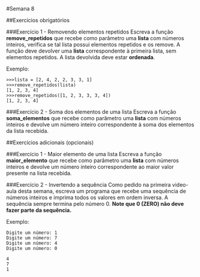 #Semana 8

##Exercícios obrigatórios

###Exercício 1 - Removendo elementos repetidos
Escreva a função __remove_repetidos__ que recebe como parâmetro uma __lista__ com números inteiros, verifica se tal lista possui elementos repetidos e os remove. A função deve devolver uma __lista__ correspondente à primeira lista, sem elementos repetidos. A lista devolvida deve estar __ordenada__.

Exemplo:
```
>>>lista = [2, 4, 2, 2, 3, 3, 1]
>>>remove_repetidos(lista)
[1, 2, 3, 4]
>>>remove_repetidos([1, 2, 3, 3, 3, 4])
[1, 2, 3, 4]
```

###Exercício 2 - Soma dos elementos de uma lista
Escreva a função __soma_elementos__ que recebe como parâmetro uma __lista__ com números inteiros e devolve um número inteiro correspondente à soma dos elementos da lista recebida.

##Exercícios adicionais (opcionais)

###Exercício 1 - Maior elemento de uma lista
Escreva a função __maior_elemento__ que recebe como parâmetro uma __lista__ com números inteiros e devolve um número inteiro correspondente ao maior valor presente na lista recebida.

###Exercício 2 - Invertendo a sequência
Como pedido na primeira video-aula desta semana, escreva um programa que recebe uma sequência de números inteiros e imprima todos os valores em ordem inversa. A sequência sempre termina pelo número 0. __Note que 0 (ZERO) não deve fazer parte da sequência.__

Exemplo:
```
Digite um número: 1
Digite um número: 7
Digite um número: 4
Digite um número: 0

4
7
1
```
